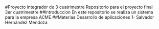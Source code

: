 #Proyecto integrador de 3 cuatrimestre 
Repositorio para el proyecto final 3er cuatrimestre
##Introduccion
En este repositorio se realiza un sistema para la empresa ACME
##Materias
Desarrollo de aplicaciones 1- Salvador Hernández Mendoza
